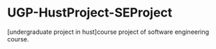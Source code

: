 # UGP-HustProject-SEProject
[undergraduate project in hust]course project of software engineering course.

